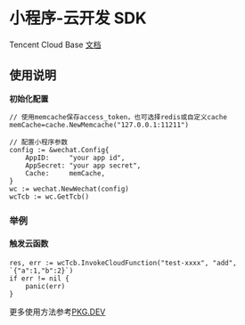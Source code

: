 # 小程序-云开发 SDK

Tencent Cloud Base [文档](https://developers.weixin.qq.com/miniprogram/dev/wxcloud/reference-http-api/)

## 使用说明

**初始化配置**

```golang
// 使用memcache保存access_token，也可选择redis或自定义cache
memCache=cache.NewMemcache("127.0.0.1:11211")

// 配置小程序参数
config := &wechat.Config{
    AppID:     "your app id",
    AppSecret: "your app secret",
    Cache:     memCache,
}
wc := wechat.NewWechat(config)
wcTcb := wc.GetTcb()
```

### 举例
#### 触发云函数
```golang
res, err := wcTcb.InvokeCloudFunction("test-xxxx", "add", `{"a":1,"b":2}`)
if err != nil {
    panic(err)
}
```

更多使用方法参考[PKG.DEV](https://pkg.go.dev/wechatgo/miniprogram/tcb)